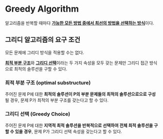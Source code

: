 # Greedy Algorithm
알고리즘을 반복할 때마다 <u>**가능한 모든 방법 중에서 최선의 방법을 선택하는 방식**</u>이다.

## 그리디 알고리즘의 요구 조건
모든 문제에 그리디 방식을 적용할 수는 없다.

<u>**최적 부분 구조**</u>와 <u>**그리디 선택**</u>이라는 두 가지 속성을 모두 갖는 문제만 그리디 접근 방식으로 최적의 솔루션을 구할 수 있다.

### 최적 부분 구조 (optimal substructure)
주어진 문제 P에 대한 **최적의 솔루션이 P의 부분 문제들의 최적의 솔루션으로으로 구성**될 경우, 문제 P가 최적의 부분 구조를 갖는다고 할 수 있다.

### 그리디 선택 (Greedy Choice)
주어진 문제 P에 대한 **지역적 최적 솔루션을 반복적으로 선택하여 전체 최적 솔루션을 구할 수 있을 경우**, 문제 P가 그리디 선택 속성을 갖는다고 할 수 있다.